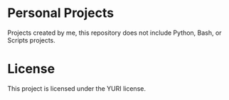 # Personal Projects
Projects created by me, this repository does not include Python, Bash, or Scripts projects. 

# License
This project is licensed under the YURI license.
